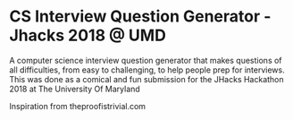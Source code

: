 # CS Interview Question Generator - Jhacks 2018 @ UMD

A computer science interview question generator that makes questions of all difficulties, from easy to challenging, to help people prep for interviews. This was done as a comical and fun submission for the JHacks Hackathon 2018 at The University Of Maryland

Inspiration from theproofistrivial.com
